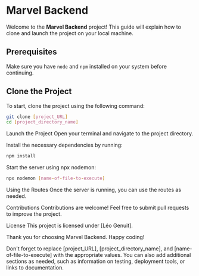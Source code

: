 # Marvel Backend

Welcome to the **Marvel Backend** project! This guide will explain how to clone and launch the project on your local machine.

## Prerequisites

Make sure you have `node` and `npm` installed on your system before continuing.

## Clone the Project

To start, clone the project using the following command:

```bash
git clone [project_URL]
cd [project_directory_name]
```

Launch the Project
Open your terminal and navigate to the project directory.

Install the necessary dependencies by running:

```bash
npm install
```
Start the server using npx nodemon:

```bash
npx nodemon [name-of-file-to-execute]
```
Using the Routes
Once the server is running, you can use the routes as needed.

Contributions
Contributions are welcome! Feel free to submit pull requests to improve the project.

License
This project is licensed under [Léo Genuit].

Thank you for choosing Marvel Backend. Happy coding!

Don't forget to replace [project_URL], [project_directory_name], and [name-of-file-to-execute] with the appropriate values. You can also add additional sections as needed, such as information on testing, deployment tools, or links to documentation.
